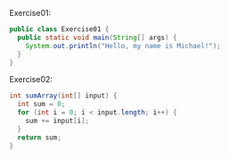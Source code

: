 Exercise01:

```java
public class Exercise01 {
  public static void main(String[] args) {
    System.out.println("Hello, my name is Michael!");
  }
}
```

Exercise02:

```java
int sumArray(int[] input) {
  int sum = 0;
  for (int i = 0; i < input.length; i++) {
    sum += input[i];
  }
  return sum;
}
```
